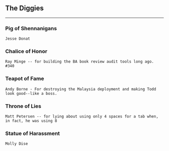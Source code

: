 ## The Diggies
-----

### Pig of Shennanigans ###
	Jesse Donat

### Chalice of Honor ###
	Ray Minge -- for building the BA book review audit tools long ago. #340

### Teapot of Fame ###
	Andy Borne - For destroying the Malaysia deployment and making Todd look good--like a boss.

### Throne of Lies ###
	Matt Petersen -- for lying about using only 4 spaces for a tab when, in fact, he was using 8

### Statue of Harassment ###
	Molly Dise
